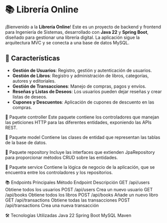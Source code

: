 # 📚 Librería Online

¡Bienvenido a la **Librería Online**! Este es un proyecto de backend y frontend para Ingeniería de Sistemas, desarrollado con **Java 22** y **Spring Boot**, diseñado para gestionar una librería digital. La aplicación sigue la arquitectura MVC y se conecta a una base de datos MySQL.

## 🚀 Características

- **Gestión de Usuarios**: Registro, gestión y autenticación de usuarios.
- **Gestión de Libros**: Registro y administración de libros, categorías, autores y editoriales.
- **Gestión de Transacciones**: Manejo de compras, pagos y envíos.
- **Reseñas y Listas de Deseos**: Los usuarios pueden dejar reseñas y crear listas de deseos.
- **Cupones y Descuentos**: Aplicación de cupones de descuento en las compras.


📂 Paquete controller
Este paquete contiene los controladores que manejan las peticiones HTTP para las diferentes entidades, exponiendo las APIs REST.

📂 Paquete model
Contiene las clases de entidad que representan las tablas de la base de datos.

📂 Paquete repository
Incluye las interfaces que extienden JpaRepository para proporcionar métodos CRUD sobre las entidades.

📂 Paquete service
Contiene la lógica de negocio de la aplicación, que se encuentra entre los controladores y los repositorios.

📚 Endpoints Principales
Método	Endpoint	Descripción
GET	/api/users	Obtiene todos los usuarios
POST	/api/users	Crea un nuevo usuario
GET	/api/books	Obtiene todos los libros
POST	/api/books	Añade un nuevo libro
GET	/api/transactions	Obtiene todas las transacciones
POST	/api/transactions	Crea una nueva transacción

🛠️ Tecnologías Utilizadas
Java 22
Spring Boot
MySQL
Maven

